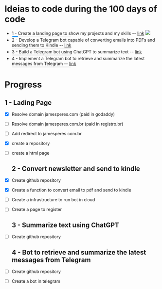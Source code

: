 # Ideias to code during the 100 days of code
 
 - 1 - Create a landing page to show my projects and my skills --  [link](#1-Lading-Page) ![](https://geps.dev/progress/10)
    <div style="background-color: #f3f3f3; border-radius: 2px; padding: 1px;width: 40%">
       <div style="background-color: #2196F3; width: 10%; height: 3px; border-radius: 2px;"></div>
     </div>
 - 2 - Develop a Telegram bot capable of converting emails into PDFs and sending them to Kindle  -- [link](#2-Convert-newsletter-and-send-to-kindle)
   <div style="background-color: #f3f3f3; border-radius: 2px; padding: 1px;width: 40%">
    <div style="background-color: #2196F3; width: 0%; height: 3px; border-radius: 2px;"></div>
   </div>
 - 3 - Build a Telegram bot using ChatGPT to summarize text -- [link](#3-Summarize-text-using-ChatGPT)
   <div style="background-color: #f3f3f3; border-radius: 2px; padding: 1px;width: 40%">
    <div style="background-color: #2196F3; width: 0%; height: 3px; border-radius: 2px;"></div>
   </div>
 - 4 - Implement a Telegram bot to retrieve and summarize the latest messages from Telegram  -- [link](#4-Bot-to-retrieve-and-summarize-the-latest-messages-from-Telegram)
   <div style="background-color: #f3f3f3; border-radius: 2px; padding: 1px; width: 40%">
      <div style="background-color: #2196F3; width: 0%; height: 3px; border-radius: 2px;"></div>
   </div>




# Progress

 ## 1 - Lading Page 
- [x] Resolve domain jamesperes.com (paid in godaddy) 
- [ ] Resolve domain jamesperes.com.br (paid in registro.br)
- [ ] Add redirect to jamesperes.com.br
- [x] create a repository
- [ ] create a html page

   ## 2 - Convert newsletter and send to kindle
- [x] Create github repository
- [x] Create a function to convert email to pdf and send to kindle
- [ ] Create a infrastructure to run bot in cloud
- [ ] Create a page to register

  ## 3 - Summarize text using ChatGPT 
- [ ] Create github repository


  ## 4 - Bot to retrieve and summarize the latest messages from Telegram
- [ ] Create github repository
- [ ] Create a bot in telegram